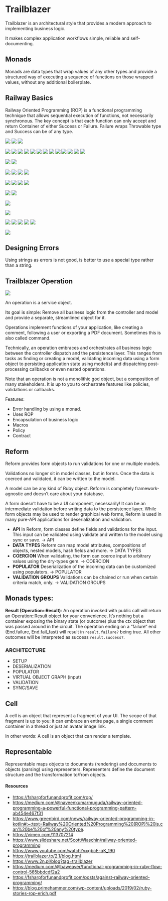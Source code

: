 # Trailblazer

Trailblazer is an architectural style that provides a modern approach to implementing business logic.

It makes complex application workflows simple, reliable and self-documenting.

## Monads

Monads are data types that wrap values of any other types and provide a structured way of executing a sequence of functions on those wrapped values, without any additional boilerplate.

## Railway Basics

Railway Oriented Programming (ROP) is a functional programming technique that allows sequential execution of functions, not necessarily synchronous. The key concept is that each function can only accept and return Container of either Success or Failure. Failure wraps Throwable type and Success can be of any type.

![](assets/railway-oriented-programming-analogy-1.jpg)
![](assets/railway-oriented-programming-analogy-2.jpg)
![](assets/railway-oriented-programming-analogy-3.jpg)

![](assets/railway-oriented-programming-switches-1.jpg)
![](assets/railway-oriented-programming-switches-2.jpg)
![](assets/railway-oriented-programming-switches-3.jpg)
![](assets/railway-oriented-programming-switches-4.jpg)
![](assets/railway-oriented-programming-switches-5.jpg)
![](assets/railway-oriented-programming-switches-6.jpg)
![](assets/railway-oriented-programming-switches-7.jpg)
![](assets/railway-oriented-programming-switches-8.jpg)
![](assets/railway-oriented-programming-switches-9.jpg)
![](assets/railway-oriented-programming-switches-10.jpg)
![](assets/railway-oriented-programming-switches-11.jpg)
![](assets/railway-oriented-programming-switches-12.jpg)
![](assets/railway-oriented-programming-switches-13.jpg)

![](assets/railway-oriented-programming-bind-1.jpg)
![](assets/railway-oriented-programming-bind-2.jpg)


![](assets/railway-oriented-programming-single-track-1.jpg)
![](assets/railway-oriented-programming-single-track-2.jpg)
![](assets/railway-oriented-programming-single-track-3.jpg)
![](assets/railway-oriented-programming-single-track-4.jpg)

![](assets/railway-oriented-programming-dead-end-1.jpg)
![](assets/railway-oriented-programming-dead-end-2.jpg)
![](assets/railway-oriented-programming-dead-end-3.jpg)
![](assets/railway-oriented-programming-dead-end-4.jpg)

![](assets/railway-oriented-programming-exception-1.jpg)
![](assets/railway-oriented-programming-exception-2.jpg)

![](assets/railway-oriented-programming-supervisory-1.jpg)

![](assets/railway-oriented-programming-together.jpg)

![](assets/railway-oriented-programming-parallel-validation-1.jpg)
![](assets/railway-oriented-programming-parallel-validation-2.jpg)
![](assets/railway-oriented-programming-parallel-validation-3.jpg)
![](assets/railway-oriented-programming-parallel-validation-4.jpg)
![](assets/railway-oriented-programming-parallel-validation-5.jpg)


![](assets/railway-oriented-programming-domain-events.jpg)




## Designing Errors

Using strings as errors is not good, is better to use a special type rather than a string.



## Trailblazer Operation

![](assets/operation.png)

An operation is a service object.

Its goal is simple: Remove all business logic from the controller and model and provide a separate, streamlined object for it.

Operations implement functions of your application, like creating a comment, following a user or exporting a PDF document. Sometimes this is also called command.

Technically, an operation embraces and orchestrates all business logic between the controller dispatch and the persistence layer. This ranges from tasks as finding or creating a model, validating incoming data using a form object to persisting application state using model(s) and dispatching post-processing callbacks or even nested operations.

Note that an operation is not a monolithic god object, but a composition of many stakeholders. It is up to you to orchestrate features like policies, validations or callbacks.

Features: 

* Error handling by using a monad.
* Uses ROP
* Encapsulation of business logic
* Macros
* Policy
* Contract


## Reform

Reform provides form objects to run validations for one or multiple models.

Validations no longer sit in model classes, but in forms. Once the data is coerced and validated, it can be written to the model.

A model can be any kind of Ruby object. Reform is completely framework-agnostic and doesn’t care about your database.

A form doesn’t have to be a UI component, necessarily! It can be an intermediate validation before writing data to the persistence layer. While form objects may be used to render graphical web forms, Reform is used in many pure-API applications for deserialization and validation.

* **API** In Reform, form classes define fields and validations for the input. This input can be validated using validate and written to the model using sync or save. → API
* **DATA TYPES** Reform can map model attributes, compositions of objects, nested models, hash fields and more. → DATA TYPES
* **COERCION** When validating, the form can coerce input to arbitrary values using the dry-types gem. → COERCION
* **POPULATOR** Deserialization of the incoming data can be customized using populators. → POPULATOR
* **VALIDATION GROUPS** Validations can be chained or run when certain criteria match, only. → VALIDATION GROUPS

## Monads types:

**Result (Operation::Result)**: An operation invoked with public call will return an Operation::Result object for your convenience. It’s nothing but a container exposing the binary state (or outcome) plus the ctx object that was passed around in the circuit. The operation ending on a “failure” end (End.failure, End.fail_fast) will result in `result.failure?` being true. All other outcomes will be interpreted as success `result.success?`.

### ARCHITECTURE

* SETUP
* DESERIALIZATION
* POPULATOR
* VIRTUAL OBJECT GRAPH (input)
* VALIDATION
* SYNC/SAVE

## Cell

A cell is an object that represent a fragment of your UI. The scope of that fragment is up to you: it can embrace an entire page, a single comment container in a thread or just an avatar image link.

In other words: A cell is an object that can render a template.

## Representable

Representable maps objects to documents (rendering) and documents to objects (parsing) using representers. Representers define the document structure and the transformation to/from objects.

#### Resources

* https://fsharpforfunandprofit.com/rop/
* https://medium.com/@naveenkumarmuguda/railway-oriented-programming-a-powerful-functional-programming-pattern-ab454e467f31
* https://www.greenbird.com/news/railway-oriented-programming-in-kotlin#:~:text=Railway%20Oriented%20Programming%20(ROP)%20is,can%20be%20of%20any%20type.
* https://vimeo.com/113707214
* https://www.slideshare.net/ScottWlaschin/railway-oriented-programming
* https://www.youtube.com/watch?v=gbcE-qK_190
* https://trailblazer.to/2.1/blog.html
* https://www.2n.pl/blog?tag=trailblazer
* https://medium.com/@baweaver/functional-programming-in-ruby-flow-control-565bbdcdf2a2
* https://fsharpforfunandprofit.com/posts/against-railway-oriented-programming/
* https://blog.primehammer.com/wp-content/uploads/2019/02/ruby-stories-rop-erich.pdf